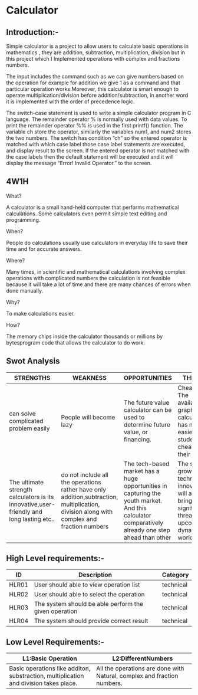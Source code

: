 # Calculator  

## Introduction:-   
Simple calculator is a project to allow users to calculate basic operations in mathematics , they are addition, subtraction, multiplication, division but in this project which I Implemented operations with complex and fractions numbers. 

The input includes the command such as we can give numbers based on the operation for example for addition we give 1 as a command and that particular operation works.Moreover, this calculator is smart enough to operate multiplication/division before addition/subtraction, in another word it is implemented with the
order of precedence logic.    


The switch-case statement is used to write a simple calculator program in C language. The remainder operator % is normally used with data values. To print the remainder
operator %% is used in the first printf() function. The variable ch store the operator, similarly the variables num1, and num2 stores the two
numbers. The switch has condition “ch” so the entered operator is matched with which case label those case label statements are executed, and display result to the screen. If the entered operator is not matched with the case labels then the default statement will be executed and it will display the message “Error! Invalid Operator.” to the screen.  

## 4W1H
What?

 A calculator is a small hand-held computer that performs mathematical calculations. Some calculators even permit simple text editing and programming.
 
When?

 People do calculations usually use calculators in everyday life to save their time and for accurate answers.
 
Where?

Many times, in scientific and mathematical calculations involving complex operations with complicated numbers the calculation is not feasible because it will take a lot of time and there are many chances of errors when done manually.

Why?

To make calculations easier.

How?

The memory chips inside the calculator thousands or millions by bytesprogram code that allows the calculator to do work.



## Swot Analysis
| STRENGTHS | WEAKNESS | OPPORTUNITIES | THREATS |
| ---- | ---- | ---- | ---- |
| can solve complicated problem easily | People will become lazy | The future value calculator can be used to determine future value, or financing. | Cheating. The availability of graphic calculators has made it easier for students to cheat during their tests. |
| The ultimate strength calculators is its innovative,user-friendly and long lasting etc.. | do not include all the operations rather have only addition,subtraction, multiplication, division along with complex and fraction numbers | The tech-based market has a huge opportunities in capturing the youth market. And this calculator comparatively already one step ahead than other | The slower growth in technological innovation will also bring a significant threat in the upcoming dynamic world. |


## High Level requirements:-
| ID | Description | Category |
| ---- | ---- | ---- | 
| HLR01 | User should able to view operation list | technical |
| HLR02 | User should able to select the operation | technical |
| HLR03 | The system should be able perform the given operation | technical |
| HLR04 | The system should provide correct result | technical |

## Low Level Requirements:-
| L1:Basic Operation | L2:DifferentNumbers | 
| ---- | ---- |
| Basic operations like additon, substraction, multiplication and division takes place. | All the operations are done with Natural, complex and fraction numbers. |



